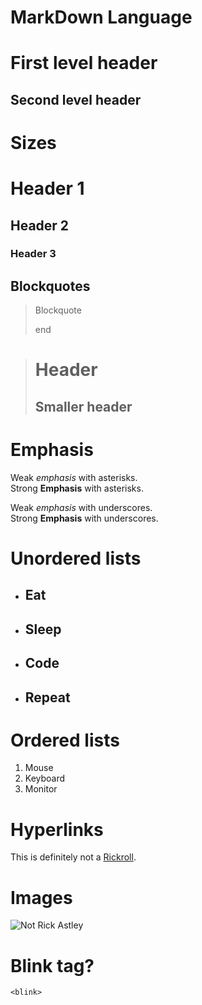 # MarkDown Language
First level header
==================
Second level header
-------------------
# Sizes
# Header 1
## Header 2
### Header 3

## Blockquotes
> Blockquote
>
> end

> # Header 
> ## Smaller header

# Emphasis
Weak *emphasis* with asterisks.  
Strong **Emphasis** with asterisks.  

Weak _emphasis_ with underscores.  
Strong __Emphasis__ with underscores.  

# Unordered lists
* ## Eat
+ ## Sleep
- ## Code
* ## Repeat

# Ordered lists
1. Mouse
2. Keyboard
3. Monitor

# Hyperlinks
This is definitely not a [Rickroll](https://www.youtube.com/watch?v=dQw4w9WgXcQ).

# Images
![Not Rick Astley](https://www.google.com/imgres?imgurl=https%3A%2F%2Fuploads.dailydot.com%2F739%2Fc4%2F1b455342801c3c08.png%3Fauto%3Dcompress%26fm%3Dpng&imgrefurl=https%3A%2F%2Fwww.dailydot.com%2Funclick%2Frickrolling-meme%2F&tbnid=mv33YrtW3noJsM&vet=12ahUKEwj36KnFupH4AhVmi9gFHQc7COkQMygKegUIARDxAQ..i&docid=AgMXn7MrZFfD4M&w=1032&h=552&q=rickroll&ved=2ahUKEwj36KnFupH4AhVmi9gFHQc7COkQMygKegUIARDxAQ "RickyBoi")

# Blink tag?
`<blink>`
<blink>
